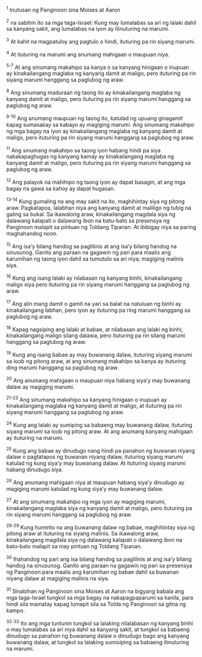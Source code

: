 <sup>1</sup>
Inutusan ng Panginoon sina Moises at Aaron 

<sup>2</sup>
na sabihin ito sa mga taga-Israel: Kung may lumalabas sa ari ng lalaki dahil sa kanyang sakit, ang lumalabas na iyon ay itinuturing na marumi. 

<sup>3</sup>
At kahit na magpatuloy ang pagtulo o hindi, ituturing pa rin siyang marumi. 

<sup>4</sup>
At ituturing na marumi ang anumang mahigaan o maupuan niya.

<sup>5-7</sup>
At ang sinumang makahipo sa kanya o sa kanyang hinigaan o inupuan ay kinakailangang maglaba ng kanyang damit at maligo, pero ituturing pa rin siyang marumi hanggang sa paglubog ng araw. 

<sup>8</sup>
Ang sinumang maduraan ng taong ito ay kinakailangang maglaba ng kanyang damit at maligo, pero ituturing pa rin siyang marumi hanggang sa paglubog ng araw.

<sup>9-10</sup>
Ang anumang maupuan ng taong ito, katulad ng upuang ginagamit kapag sumasakay sa kabayo ay magiging marumi. Ang sinumang makahipo ng mga bagay na iyon ay kinakailangang maglaba ng kanyang damit at maligo, pero ituturing pa rin siyang marumi hanggang sa paglubog ng araw. 

<sup>11</sup>
Ang sinumang makahipo sa taong iyon habang hindi pa siya nakakapaghugas ng kanyang kamay ay kinakailangang maglaba ng kanyang damit at maligo, pero ituturing pa rin siyang marumi hanggang sa paglubog ng araw. 

<sup>12</sup>
Ang palayok na mahihipo ng taong iyon ay dapat basagin, at ang mga bagay na gawa sa kahoy ay dapat hugasan.

<sup>13-14</sup>
Kung gumaling na ang may sakit na ito, maghihintay siya ng pitong araw. Pagkatapos, lalabhan niya ang kanyang damit at maliligo ng tubig na galing sa bukal. Sa ikawalong araw, kinakailangang magdala siya ng dalawang kalapati o dalawang ibon na batu-bato sa presensya ng Panginoon malapit sa pintuan ng Toldang Tipanan. At ibibigay niya sa paring maghahandog noon. 

<sup>15</sup>
Ang isaʼy bilang handog sa paglilinis at ang isaʼy bilang handog na sinusunog. Ganito ang paraan na gagawin ng pari para maalis ang karumihan ng taong iyon dahil sa tumutulo sa ari niya; magiging malinis siya. 

<sup>16</sup>
Kung ang isang lalaki ay nilabasan ng kanyang binhi, kinakailangang maligo siya pero ituturing pa rin siyang marumi hanggang sa paglubog ng araw. 

<sup>17</sup>
Ang alin mang damit o gamit na yari sa balat na natuluan ng binhi ay kinakailangang labhan, pero iyon ay ituturing pa ring marumi hanggang sa paglubog ng araw. 

<sup>18</sup>
Kapag nagsiping ang lalaki at babae, at nilabasan ang lalaki ng binhi, kinakailangang maligo silang dalawa, pero ituturing pa rin silang marumi hanggang sa paglubog ng araw. 

<sup>19</sup>
Kung ang isang babae ay may buwanang dalaw, ituturing siyang marumi sa loob ng pitong araw, at ang sinumang makahipo sa kanya ay ituturing ding marumi hanggang sa paglubog ng araw. 

<sup>20</sup>
Ang anumang mahigaan o maupuan niya habang siyaʼy may buwanang dalaw ay magiging marumi.

<sup>21-23</sup>
Ang sinumang makahipo sa kanyang hinigaan o inupuan ay kinakailangang maglaba ng kanyang damit at maligo, at ituturing pa rin siyang marumi hanggang sa paglubog ng araw. 

<sup>24</sup>
Kung ang lalaki ay sumiping sa babaeng may buwanang dalaw, ituturing siyang marumi sa loob ng pitong araw. At ang anumang kanyang mahigaan ay ituturing na marumi. 

<sup>25</sup>
Kung ang babae ay dinudugo nang hindi pa panahon ng buwanan niyang dalaw o pagtatapos ng buwanan niyang dalaw, ituturing siyang marumi katulad ng kung siyaʼy may buwanang dalaw. At ituturing siyang marumi habang dinudugo siya. 

<sup>26</sup>
Ang anumang mahigaan niya at maupuan habang siyaʼy dinudugo ay magiging marumi katulad ng kung siyaʼy may buwanang dalaw. 

<sup>27</sup>
At ang sinumang makahipo ng mga iyon ay magiging marumi, kinakailangang maglaba siya ng kanyang damit at maligo, pero ituturing pa rin siyang marumi hanggang sa paglubog ng araw.

<sup>28-29</sup>
Kung huminto na ang buwanang dalaw ng babae, maghihintay siya ng pitong araw at ituturing na siyang malinis. Sa ikawalong araw, kinakailangang magdala siya ng dalawang kalapati o dalawang ibon na batu-bato malapit sa may pintuan ng Toldang Tipanan. 

<sup>30</sup>
Ihahandog ng pari ang isa bilang handog sa paglilinis at ang isaʼy bilang handog na sinusunog. Ganito ang paraan na gagawin ng pari sa presensya ng Panginoon para maalis ang karumihan ng babae dahil sa buwanan niyang dalaw at magiging malinis na siya. 

<sup>31</sup>
Sinabihan ng Panginoon sina Moises at Aaron na bigyang babala ang mga taga-Israel tungkol sa mga bagay na nakapagpaparumi sa kanila, para hindi sila mamatay kapag lumapit sila sa Tolda ng Panginoon sa gitna ng kampo.

<sup>32-33</sup>
Ito ang mga tuntunin tungkol sa lalaking nilalabasan ng kanyang binhi o may lumalabas sa ari niya dahil sa kanyang sakit, at tungkol sa babaeng dinudugo sa panahon ng buwanang dalaw o dinudugo bago ang kanyang buwanang dalaw, at tungkol sa lalaking sumisiping sa babaeng itinuturing na marumi.